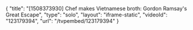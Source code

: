 {
    "title": "[1508373930] Chef makes Vietnamese broth: Gordon Ramsay's Great Escape",
    "type": "solo",
    "layout": "iframe-static",
    "videoId": "123179394",
    "url": "\/tvpembed\/123179394"
}